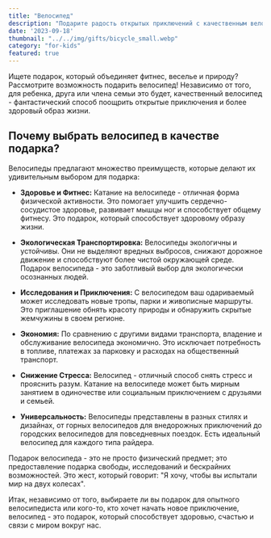 ```yaml
---
title: "Велосипед"
description: "Подарите радость открытых приключений с качественным велосипедом"
date: '2023-09-18'
thumbnail: "../../img/gifts/bicycle_small.webp"
category: "for-kids"
featured: true
---
```

Ищете подарок, который объединяет фитнес, веселье и природу? Рассмотрите возможность подарить велосипед! Независимо от того, для ребенка, друга или члена семьи это будет, качественный велосипед - фантастический способ поощрить открытые приключения и более здоровый образ жизни.

## Почему выбрать велосипед в качестве подарка?

Велосипеды предлагают множество преимуществ, которые делают их удивительным выбором для подарка:

- **Здоровье и Фитнес:** Катание на велосипеде - отличная форма физической активности. Это помогает улучшить сердечно-сосудистое здоровье, развивает мышцы ног и способствует общему фитнесу. Это подарок, который способствует здоровому образу жизни.

- **Экологическая Транспортировка:** Велосипеды экологичны и устойчивы. Они не выделяют вредных выбросов, снижают дорожное движение и способствуют более чистой окружающей среде. Подарок велосипеда - это заботливый выбор для экологически осознанных людей.

- **Исследования и Приключения:** С велосипедом ваш одариваемый может исследовать новые тропы, парки и живописные маршруты. Это приглашение обнять красоту природы и обнаружить скрытые жемчужины в своем регионе.

- **Экономия:** По сравнению с другими видами транспорта, владение и обслуживание велосипеда экономично. Это исключает потребность в топливе, платежах за парковку и расходах на общественный транспорт.

- **Снижение Стресса:** Велосипед - отличный способ снять стресс и прояснить разум. Катание на велосипеде может быть мирным занятием в одиночестве или социальным приключением с друзьями и семьей.

- **Универсальность:** Велосипеды представлены в разных стилях и дизайнах, от горных велосипедов для внедорожных приключений до городских велосипедов для повседневных поездок. Есть идеальный велосипед для каждого типа райдера.

Подарок велосипеда - это не просто физический предмет; это предоставление подарка свободы, исследований и бескрайних возможностей. Это жест, который говорит: "Я хочу, чтобы вы испытали мир на двух колесах".

Итак, независимо от того, выбираете ли вы подарок для опытного велосипедиста или кого-то, кто хочет начать новое приключение, велосипед - это подарок, который способствует здоровью, счастью и связи с миром вокруг нас.
